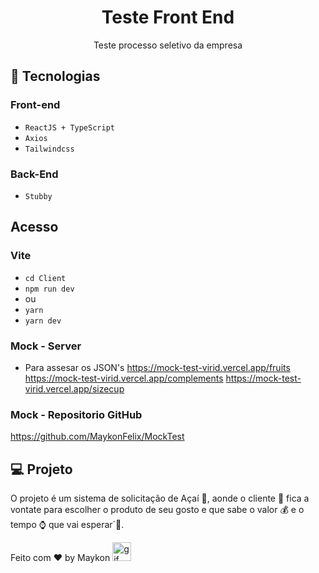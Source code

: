 <h1 align="center"> Teste Front End </h1>

<p align="center">
Teste processo seletivo da empresa<br/>
</p>

## 🧭 Tecnologias

### Front-end
+ `ReactJS + TypeScript`
+ `Axios`
+ `Tailwindcss`

### Back-End
+ `Stubby`

## Acesso

### Vite

+ `cd Client`
+ `npm run dev` 
+ ou 
+ `yarn`
+ `yarn dev`


### Mock - Server

+ Para assesar os JSON's 
https://mock-test-virid.vercel.app/fruits
https://mock-test-virid.vercel.app/complements
https://mock-test-virid.vercel.app/sizecup

### Mock - Repositorio GitHub

https://github.com/MaykonFelix/MockTest

## 💻 Projeto

O projeto é um sistema de solicitação de Açaí 🍨, aonde o cliente 👩 fica a vontate para escolher o produto de seu gosto e que sabe o valor 💰 e o tempo ⌚ que vai esperar´🚀.


Feito com ♥ by Maykon <img src="https://github.com/abdoachhoubi/abdoachhoubi/blob/main/gifs/Hi.gif" width="30" alt="gif" />